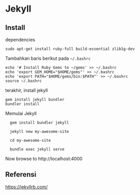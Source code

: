 # Jekyll

## Install
dependencies

	sudo apt-get install ruby-full build-essential zlib1g-dev

Tambahkan baris berikut pada `~/.bashrc`
```
echo '# Install Ruby Gems to ~/gems' >> ~/.bashrc
echo 'export GEM_HOME="$HOME/gems"' >> ~/.bashrc
echo 'export PATH="$HOME/gems/bin:$PATH"' >> ~/.bashrc
source ~/.bashrc
```

terakhir, install jekyll

	gem install jekyll bundler
	bundler install

Memulai Jekyll
```
  gem install bundler jekyll

  jekyll new my-awesome-site

  cd my-awesome-site

  bundle exec jekyll serve
```
Now browse to http://localhost:4000


## Referensi
<https://jekyllrb.com/>